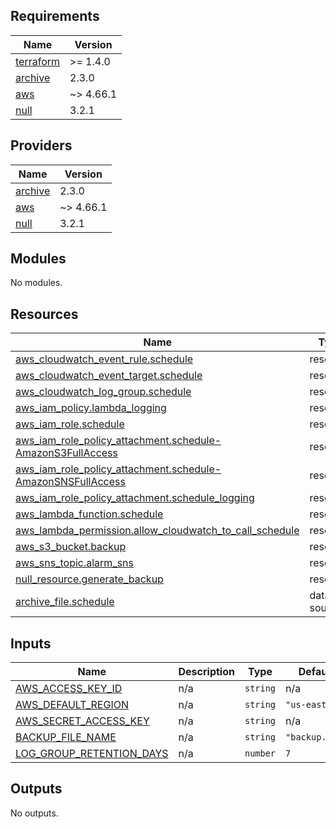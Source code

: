 <!-- BEGIN_TF_DOCS -->
## Requirements

| Name | Version |
|------|---------|
| <a name="requirement_terraform"></a> [terraform](#requirement\_terraform) | >= 1.4.0 |
| <a name="requirement_archive"></a> [archive](#requirement\_archive) | 2.3.0 |
| <a name="requirement_aws"></a> [aws](#requirement\_aws) | ~> 4.66.1 |
| <a name="requirement_null"></a> [null](#requirement\_null) | 3.2.1 |

## Providers

| Name | Version |
|------|---------|
| <a name="provider_archive"></a> [archive](#provider\_archive) | 2.3.0 |
| <a name="provider_aws"></a> [aws](#provider\_aws) | ~> 4.66.1 |
| <a name="provider_null"></a> [null](#provider\_null) | 3.2.1 |

## Modules

No modules.

## Resources

| Name | Type |
|------|------|
| [aws_cloudwatch_event_rule.schedule](https://registry.terraform.io/providers/hashicorp/aws/latest/docs/resources/cloudwatch_event_rule) | resource |
| [aws_cloudwatch_event_target.schedule](https://registry.terraform.io/providers/hashicorp/aws/latest/docs/resources/cloudwatch_event_target) | resource |
| [aws_cloudwatch_log_group.schedule](https://registry.terraform.io/providers/hashicorp/aws/latest/docs/resources/cloudwatch_log_group) | resource |
| [aws_iam_policy.lambda_logging](https://registry.terraform.io/providers/hashicorp/aws/latest/docs/resources/iam_policy) | resource |
| [aws_iam_role.schedule](https://registry.terraform.io/providers/hashicorp/aws/latest/docs/resources/iam_role) | resource |
| [aws_iam_role_policy_attachment.schedule-AmazonS3FullAccess](https://registry.terraform.io/providers/hashicorp/aws/latest/docs/resources/iam_role_policy_attachment) | resource |
| [aws_iam_role_policy_attachment.schedule-AmazonSNSFullAccess](https://registry.terraform.io/providers/hashicorp/aws/latest/docs/resources/iam_role_policy_attachment) | resource |
| [aws_iam_role_policy_attachment.schedule_logging](https://registry.terraform.io/providers/hashicorp/aws/latest/docs/resources/iam_role_policy_attachment) | resource |
| [aws_lambda_function.schedule](https://registry.terraform.io/providers/hashicorp/aws/latest/docs/resources/lambda_function) | resource |
| [aws_lambda_permission.allow_cloudwatch_to_call_schedule](https://registry.terraform.io/providers/hashicorp/aws/latest/docs/resources/lambda_permission) | resource |
| [aws_s3_bucket.backup](https://registry.terraform.io/providers/hashicorp/aws/latest/docs/resources/s3_bucket) | resource |
| [aws_sns_topic.alarm_sns](https://registry.terraform.io/providers/hashicorp/aws/latest/docs/resources/sns_topic) | resource |
| [null_resource.generate_backup](https://registry.terraform.io/providers/hashicorp/null/3.2.1/docs/resources/resource) | resource |
| [archive_file.schedule](https://registry.terraform.io/providers/hashicorp/archive/2.3.0/docs/data-sources/file) | data source |

## Inputs

| Name | Description | Type | Default | Required |
|------|-------------|------|---------|:--------:|
| <a name="input_AWS_ACCESS_KEY_ID"></a> [AWS\_ACCESS\_KEY\_ID](#input\_AWS\_ACCESS\_KEY\_ID) | n/a | `string` | n/a | yes |
| <a name="input_AWS_DEFAULT_REGION"></a> [AWS\_DEFAULT\_REGION](#input\_AWS\_DEFAULT\_REGION) | n/a | `string` | `"us-east-1"` | no |
| <a name="input_AWS_SECRET_ACCESS_KEY"></a> [AWS\_SECRET\_ACCESS\_KEY](#input\_AWS\_SECRET\_ACCESS\_KEY) | n/a | `string` | n/a | yes |
| <a name="input_BACKUP_FILE_NAME"></a> [BACKUP\_FILE\_NAME](#input\_BACKUP\_FILE\_NAME) | n/a | `string` | `"backup.sql"` | no |
| <a name="input_LOG_GROUP_RETENTION_DAYS"></a> [LOG\_GROUP\_RETENTION\_DAYS](#input\_LOG\_GROUP\_RETENTION\_DAYS) | n/a | `number` | `7` | no |

## Outputs

No outputs.
<!-- END_TF_DOCS -->